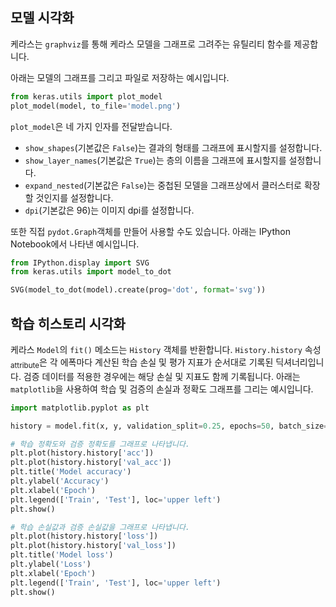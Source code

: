 ## 모델 시각화

케라스는 `graphviz`를 통해 케라스 모델을 그래프로 그려주는 유틸리티 함수를 제공합니다.

아래는 모델의 그래프를 그리고 파일로 저장하는 예시입니다.
```python
from keras.utils import plot_model
plot_model(model, to_file='model.png')
```

`plot_model`은 네 가지 인자를 전달받습니다.

- `show_shapes`(기본값은 `False`)는 결과의 형태를 그래프에 표시할지를 설정합니다.
- `show_layer_names`(기본값은 `True`)는 층의 이름을 그래프에 표시할지를 설정합니다.
- `expand_nested`(기본값은 `False`)는 중첩된 모델을 그래프상에서 클러스터로 확장할 것인지를 설정합니다.
- `dpi`(기본값은 96)는 이미지 dpi를 설정합니다.

또한 직접 `pydot.Graph`객체를 만들어 사용할 수도 있습니다.
아래는 IPython Notebook에서 나타낸 예시입니다.
```python
from IPython.display import SVG
from keras.utils import model_to_dot

SVG(model_to_dot(model).create(prog='dot', format='svg'))
```

## 학습 히스토리 시각화

케라스 `Model`의 `fit()` 메소드는 `History` 객체를 반환합니다. `History.history` 속성<sub>attribute</sub>은 각 에폭마다 계산된 학습 손실 및 평가 지표가 순서대로 기록된 딕셔너리입니다. 검증 데이터를 적용한 경우에는 해당 손실 및 지표도 함께 기록됩니다. 아래는 `matplotlib`을 사용하여 학습 및 검증의 손실과 정확도 그래프를 그리는 예시입니다.

```python
import matplotlib.pyplot as plt

history = model.fit(x, y, validation_split=0.25, epochs=50, batch_size=16, verbose=1)

# 학습 정확도와 검증 정확도를 그래프로 나타냅니다. 
plt.plot(history.history['acc'])
plt.plot(history.history['val_acc'])
plt.title('Model accuracy')
plt.ylabel('Accuracy')
plt.xlabel('Epoch')
plt.legend(['Train', 'Test'], loc='upper left')
plt.show()

# 학습 손실값과 검증 손실값을 그래프로 나타냅니다.
plt.plot(history.history['loss'])
plt.plot(history.history['val_loss'])
plt.title('Model loss')
plt.ylabel('Loss')
plt.xlabel('Epoch')
plt.legend(['Train', 'Test'], loc='upper left')
plt.show()
```
